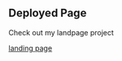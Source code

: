 ## Deployed Page

Check out my landpage project

<a href="https://pedrovictormcb.github.io/exercicioFlexBox/" target="_blank">landing page</a>
